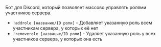 Бот для Discord, который позволяет массово управлять ролями участников сервера.

- `!addrole [название/ID роли]` - Добавляет указанную роль всем участникам сервера, у которых её нет
- `!removerole [название/ID роли]` - Удаляет указанную роль у всех участников сервера, у которых она есть

